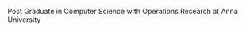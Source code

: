 Post Graduate in Computer Science with Operations Research at Anna University 
<!---
ammu20370/ammu20370 is a ✨ special ✨ repository because its `README.md` (this file) appears on your GitHub profile.
You can click the Preview link to take a look at your changes.
--->
